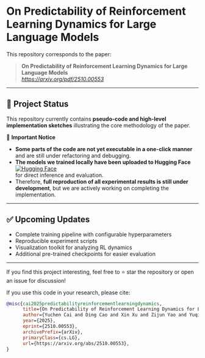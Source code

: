 # On Predictability of Reinforcement Learning Dynamics for Large Language Models

This repository corresponds to the paper:

> **On Predictability of Reinforcement Learning Dynamics for Large Language Models**  
> *https://arxiv.org/pdf/2510.00553*

---

## 📌 Project Status

This repository currently contains **pseudo-code and high-level implementation sketches** illustrating the core methodology of the paper.

🚧 **Important Notice**

- **Some parts of the code are not yet executable in a one-click manner** and are still under refactoring and debugging.  
- **The models we trained locally have been uploaded to Hugging Face**  
  [![Hugging Face](https://huggingface.co/front/assets/huggingface_logo.svg)](https://huggingface.co/caiyuchen)  
  for direct inference and evaluation.  
- Therefore, **full reproduction of all experimental results is still under development**, but we are actively working on completing the implementation.

---

## ✅ Upcoming Updates

- Complete training pipeline with configurable hyperparameters  
- Reproducible experiment scripts  
- Visualization toolkit for analyzing RL dynamics  
- Additional pre-trained checkpoints for easier evaluation

---

If you find this project interesting, feel free to ⭐ star the repository or open an issue for discussion!


If you use this code in your research, please cite:

```bibtex
@misc{cai2025predictabilityreinforcementlearningdynamics,
      title={On Predictability of Reinforcement Learning Dynamics for Large Language Models}, 
      author={Yuchen Cai and Ding Cao and Xin Xu and Zijun Yao and Yuqing Huang and Zhenyu Tan and Benyi Zhang and Guiquan Liu and Junfeng Fang},
      year={2025},
      eprint={2510.00553},
      archivePrefix={arXiv},
      primaryClass={cs.LG},
      url={https://arxiv.org/abs/2510.00553}, 
}

